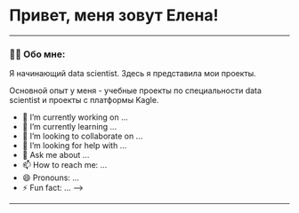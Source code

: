 
# Привет, меня зовут Елена!

---

### :man_technologist: Обо мне:

Я начинающий data scientist. Здесь я представила мои проекты.

Основной опыт у меня - учебные проекты по специальности data scientist и проекты с платформы Kagle. 

- 🔭 I’m currently working on ...
- 🌱 I’m currently learning ...
- 👯 I’m looking to collaborate on ...
- 🤔 I’m looking for help with ...
- 💬 Ask me about ...
- 📫 How to reach me: ...
- 😄 Pronouns: ...
- ⚡ Fun fact: ...
-->

---

<!-- ### 💻 G: Проекты Data Science.
| **Проект** | **Тип исследования** | **Статус** |
| -------------------- | :--------------------- |:---------------------------:|
| [01. Компьютерное зрение. Регрессия](https://github.com/EKozh/Computer_vision)|Необходимо построить модель, которая по фотографии определит приблизительный возраст человека. В нашем распоряжении набор фотографий людей с указанием возраста|Завершен|
| [02. --(--)|ddd|Завершен|
